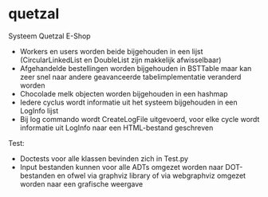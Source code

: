 # quetzal
Systeem Quetzal E-Shop
- Workers en users worden beide bijgehouden in een lijst (CircularLinkedList en DoubleList zijn makkelijk afwisselbaar)
- Afgehandelde bestellingen worden bijgehouden in BSTTable maar kan zeer snel naar andere geavanceerde tabelimplementatie veranderd worden
- Chocolade melk objecten worden bijgehouden in een hashmap
- Iedere cyclus wordt informatie uit het systeem bijgehouden in een LogInfo lijst
- Bij log commando wordt CreateLogFile uitgevoerd, voor elke cycle wordt informatie uit LogInfo naar een HTML-bestand geschreven

Test:
- Doctests voor alle klassen bevinden zich in Test.py
- Input bestanden kunnen voor alle ADTs omgezet worden naar DOT-bestanden en ofwel via graphviz library of via webgraphviz omgezet worden naar een grafische weergave
